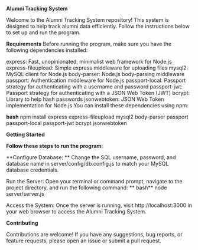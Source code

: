 **Alumni Tracking System**

Welcome to the Alumni Tracking System repository! This system is designed to help track alumni data efficiently. Follow the instructions below to set up and run the program.

**Requirements**
Before running the program, make sure you have the following dependencies installed:

express: Fast, unopinionated, minimalist web framework for Node.js
express-fileupload: Simple express middleware for uploading files
mysql2: MySQL client for Node.js
body-parser: Node.js body-parsing middleware
passport: Authentication middleware for Node.js
passport-local: Passport strategy for authenticating with a username and password
passport-jwt: Passport strategy for authenticating with a JSON Web Token (JWT)
bcrypt: Library to help hash passwords
jsonwebtoken: JSON Web Token implementation for Node.js
You can install these dependencies using npm:

**bash**
npm install express express-fileupload mysql2 body-parser passport passport-local passport-jwt bcrypt jsonwebtoken


**Getting Started**

**Follow these steps to run the program:**

**Configure Database: ** Change the SQL username, password, and database name in server/config/db.config.js to match your MySQL database credentials.

Run the Server: Open your terminal or command prompt, navigate to the project directory, and run the following command:
**
bash**
node server/server.js

Access the System: Once the server is running, visit http://localhost:3000 in your web browser to access the Alumni Tracking System.

**Contributing**

Contributions are welcome! If you have any suggestions, bug reports, or feature requests, please open an issue or submit a pull request.
